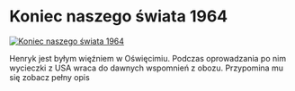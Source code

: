 Koniec naszego świata 1964 
=============
[![Koniec naszego świata 1964 ](http://vidos.pl/images/player.gif)](http://vidos.pl/koniec-naszego-swiata-1964)

 Henryk jest byłym więźniem w Oświęcimiu. Podczas oprowadzania po nim wycieczki z USA wraca do dawnych wspomnień z obozu. Przypomina mu się zobacz pełny opis
